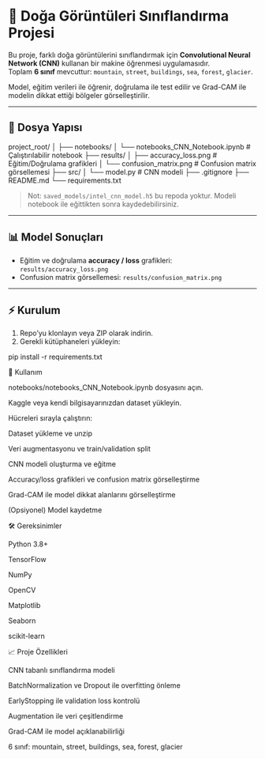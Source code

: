 # 🌿 Doğa Görüntüleri Sınıflandırma Projesi

Bu proje, farklı doğa görüntülerini sınıflandırmak için **Convolutional Neural Network (CNN)** kullanan bir makine öğrenmesi uygulamasıdır.  
Toplam **6 sınıf** mevcuttur: `mountain`, `street`, `buildings`, `sea`, `forest`, `glacier`.

Model, eğitim verileri ile öğrenir, doğrulama ile test edilir ve Grad-CAM ile modelin dikkat ettiği bölgeler görselleştirilir.

---

## 📂 Dosya Yapısı

project_root/
│
├── notebooks/
│ └── notebooks_CNN_Notebook.ipynb # Çalıştırılabilir notebook
├── results/
│ ├── accuracy_loss.png # Eğitim/Doğrulama grafikleri
│ └── confusion_matrix.png # Confusion matrix görsellemesi
├── src/
│ └── model.py # CNN modeli
├── .gitignore
├── README.md
└── requirements.txt



> Not: `saved_models/intel_cnn_model.h5` bu repoda yoktur. Modeli notebook ile eğittikten sonra kaydedebilirsiniz.

---

## 📊 Model Sonuçları

- Eğitim ve doğrulama **accuracy / loss** grafikleri: `results/accuracy_loss.png`
- Confusion matrix görsellemesi: `results/confusion_matrix.png`

---

## ⚡ Kurulum

1. Repo’yu klonlayın veya ZIP olarak indirin.
2. Gerekli kütüphaneleri yükleyin:


pip install -r requirements.txt

🚀 Kullanım

notebooks/notebooks_CNN_Notebook.ipynb dosyasını açın.

Kaggle veya kendi bilgisayarınızdan dataset yükleyin.

Hücreleri sırayla çalıştırın:

Dataset yükleme ve unzip

Veri augmentasyonu ve train/validation split

CNN modeli oluşturma ve eğitme

Accuracy/loss grafikleri ve confusion matrix görselleştirme

Grad-CAM ile model dikkat alanlarını görselleştirme

(Opsiyonel) Model kaydetme

🛠️ Gereksinimler

Python 3.8+

TensorFlow

NumPy

OpenCV

Matplotlib

Seaborn

scikit-learn

📈 Proje Özellikleri

CNN tabanlı sınıflandırma modeli

BatchNormalization ve Dropout ile overfitting önleme

EarlyStopping ile validation loss kontrolü

Augmentation ile veri çeşitlendirme

Grad-CAM ile model açıklanabilirliği

6 sınıf: mountain, street, buildings, sea, forest, glacier



